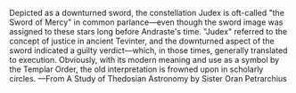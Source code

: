 Depicted as a downturned sword, the constellation Judex is oft-called "the Sword of Mercy" in common parlance—even though the sword image was assigned to these stars long before Andraste's time. "Judex" referred to the concept of justice in ancient Tevinter, and the downturned aspect of the sword indicated a guilty verdict—which, in those times, generally translated to execution.
Obviously, with its modern meaning and use as a symbol by the Templar Order, the old interpretation is frowned upon in scholarly circles.
—From A Study of Thedosian Astronomy by Sister Oran Petrarchius
